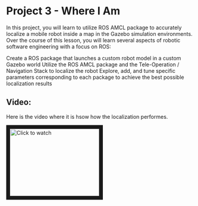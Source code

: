 # Project 3 - Where I Am

In this project, you will learn to utilize ROS AMCL package to accurately localize a mobile robot inside a map in the Gazebo simulation environments.
Over the course of this lesson, you will learn several aspects of robotic software engineering with a focus on ROS:

Create a ROS package that launches a custom robot model in a custom Gazebo world
Utilize the ROS AMCL package and the Tele-Operation / Navigation Stack to localize the robot
Explore, add, and tune specific parameters corresponding to each package to achieve the best possible localization results

## Video:

Here is the video where it is hsow how the localization performes.

<a href="http://www.youtube.com/watch?feature=player_embedded&v=-081szUFEqU
" target="_blank"><img src="http://img.youtube.com/vi/-081szUFEqU/0.jpg" 
alt="Click to watch" width="240" height="180" border="10" /></a>

